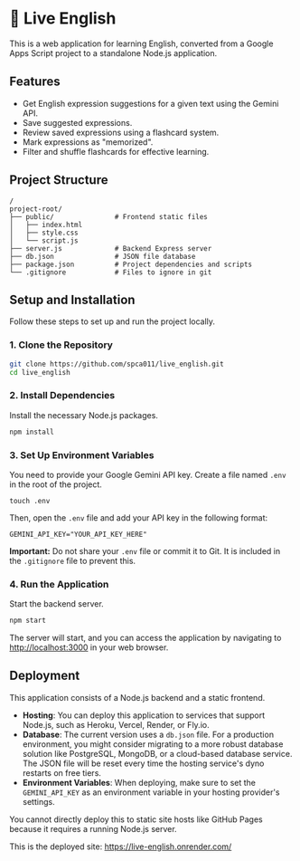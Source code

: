 # 🌊 Live English

This is a web application for learning English, converted from a Google Apps Script project to a standalone Node.js application.

## Features

-   Get English expression suggestions for a given text using the Gemini API.
-   Save suggested expressions.
-   Review saved expressions using a flashcard system.
-   Mark expressions as "memorized".
-   Filter and shuffle flashcards for effective learning.

## Project Structure

```
/
project-root/
├── public/               # Frontend static files
│   ├── index.html
│   ├── style.css
│   └── script.js
├── server.js             # Backend Express server
├── db.json               # JSON file database
├── package.json          # Project dependencies and scripts
└── .gitignore            # Files to ignore in git
```

## Setup and Installation

Follow these steps to set up and run the project locally.

### 1. Clone the Repository

```bash
git clone https://github.com/spca011/live_english.git
cd live_english
```

### 2. Install Dependencies

Install the necessary Node.js packages.

```bash
npm install
```

### 3. Set Up Environment Variables

You need to provide your Google Gemini API key. Create a file named `.env` in the root of the project.

```
touch .env
```

Then, open the `.env` file and add your API key in the following format:

```
GEMINI_API_KEY="YOUR_API_KEY_HERE"
```

**Important:** Do not share your `.env` file or commit it to Git. It is included in the `.gitignore` file to prevent this.

### 4. Run the Application

Start the backend server.

```bash
npm start
```

The server will start, and you can access the application by navigating to [http://localhost:3000](http://localhost:3000) in your web browser.

## Deployment

This application consists of a Node.js backend and a static frontend.

-   **Hosting**: You can deploy this application to services that support Node.js, such as Heroku, Vercel, Render, or Fly.io.
-   **Database**: The current version uses a `db.json` file. For a production environment, you might consider migrating to a more robust database solution like PostgreSQL, MongoDB, or a cloud-based database service. The JSON file will be reset every time the hosting service's dyno restarts on free tiers.
-   **Environment Variables**: When deploying, make sure to set the `GEMINI_API_KEY` as an environment variable in your hosting provider's settings.

You cannot directly deploy this to static site hosts like GitHub Pages because it requires a running Node.js server.

This is the deployed site:
https://live-english.onrender.com/